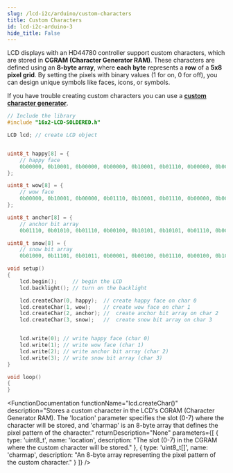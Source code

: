 ```yaml
---
slug: /lcd-i2c/arduino/custom-characters
title: Custom Characters
id: lcd-i2c-arduino-3
hide_title: False
---
```


LCD displays with an HD44780 controller support custom characters, which are stored in **CGRAM (Character Generator RAM)**. These characters are defined using an **8-byte array**, where **each byte** represents a **row** of a **5x8 pixel grid**. By setting the pixels with binary values (1 for on, 0 for off), you can design unique symbols like faces, icons, or symbols.

<InfoBox>If you have trouble creating custom characters you can use a [**custom character generator**](https://maxpromer.github.io/LCD-Character-Creator/). </InfoBox>

```cpp
// Include the library
#include "16x2-LCD-SOLDERED.h"

LCD lcd; // create LCD object


uint8_t happy[8] = {
    // happy face
    0b00000, 0b10001, 0b00000, 0b00000, 0b10001, 0b01110, 0b00000, 0b00000,
};

uint8_t wow[8] = {
    // wow face
    0b00000, 0b10001, 0b00000, 0b01110, 0b10001, 0b01110, 0b00000, 0b00000,
};

uint8_t anchor[8] = {
    // anchor bit array
    0b01110, 0b01010, 0b01110, 0b00100, 0b10101, 0b10101, 0b01110, 0b00100};

uint8_t snow[8] = {
    // snow bit array
    0b01000, 0b11101, 0b01011, 0b00001, 0b00100, 0b01110, 0b00100, 0b10000};

void setup()
{
    lcd.begin();     // begin the LCD
    lcd.backlight(); // turn on the backlight

    lcd.createChar(0, happy);  // create happy face on char 0
    lcd.createChar(1, wow);    // create wow face on char 1
    lcd.createChar(2, anchor); //  create anchor bit array on char 2
    lcd.createChar(3, snow);   //  create snow bit array on char 3


    lcd.write(0); // write happy face (char 0)
    lcd.write(1); // write wow face (char 1)
    lcd.write(2); // write anchor bit array (char 2)
    lcd.write(3); // write snow bit array (char 3)
}

void loop()
{
}
```

<FunctionDocumentation
  functionName="lcd.createChar()"
  description="Stores a custom character in the LCD's CGRAM (Character Generator RAM). The 'location' parameter specifies the slot (0-7) where the character will be stored, and 'charmap' is an 8-byte array that defines the pixel pattern of the character."
  returnDescription="None"
  parameters={[
    { type: 'uint8_t', name: 'location', description: "The slot (0-7) in the CGRAM where the custom character will be stored." },
    { type: 'uint8_t[]', name: 'charmap', description: "An 8-byte array representing the pixel pattern of the custom character." }
  ]}
/>


<QuickLink 
  title="Custom_Chars.ino" 
  description="Example file for displaying custom characters using the LCD I2C display"
  url="https://github.com/SolderedElectronics/Soldered-16x2-LCD-Arduino-Library/blob/main/examples/Custom_Chars/Custom_Chars.ino" 
/>